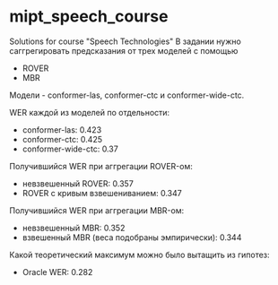 # mipt_speech_course
Solutions for course "Speech Technologies"
В задании нужно саггрегировать предсказания от трех моделей с помощью 
* ROVER
* MBR

Модели - conformer-las, conformer-ctc и conformer-wide-ctc.

WER каждой из моделей по отдельности:
* conformer-las: 0.423
* conformer-ctc: 0.425
* conformer-wide-ctc: 0.37

Получившийся WER при аггрегации ROVER-ом:
* невзвешенный ROVER: 0.357
* ROVER с кривым взвешениванием: 0.347

Получившийся WER при аггрегации MBR-ом:
* невзвешенный MBR: 0.352
* взвешенный MBR (веса подобраны эмпирически): 0.344

Какой теоретический максимум можно было вытащить из гипотез:
* Oracle WER: 0.282
